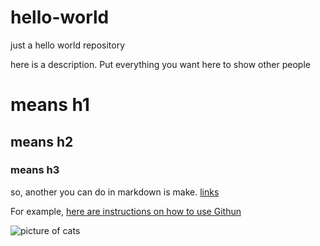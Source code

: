 # hello-world

just a hello world repository

here is a description. Put everything you want here to show other people 

# means h1
## means h2
### means h3

so, another you can do in markdown is make. [links](https://google/com)

For example, [here are instructions on how to use Githun](https://google.com/search?how+to+use+Github)

![picture of cats](https://placekitten.com/400/300)
